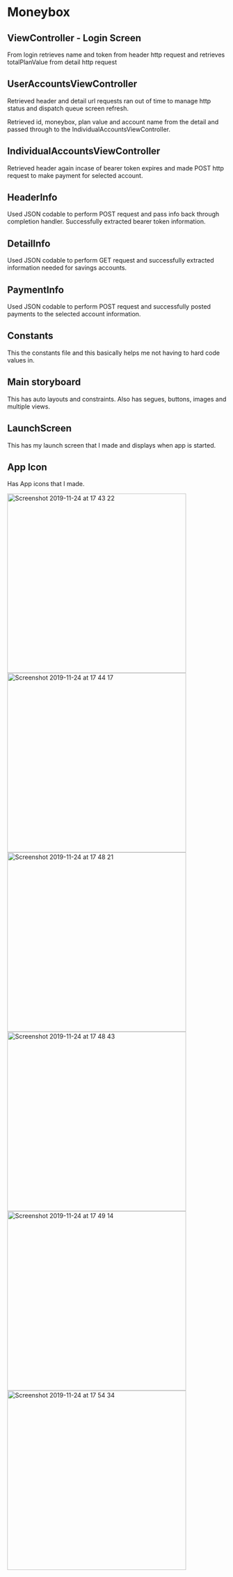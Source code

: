 # Moneybox

## ViewController - Login Screen

From login retrieves name and token from header http request and retrieves totalPlanValue from detail http request

## UserAccountsViewController

Retrieved header and detail url requests ran out of time to manage http status and dispatch queue screen refresh.

Retrieved id, moneybox, plan value and account name from the detail and passed through to the IndividualAccountsViewController.

## IndividualAccountsViewController

Retrieved header again incase of bearer token expires and made POST http request to make payment for selected account.


## HeaderInfo
Used JSON codable to perform POST request and pass info back through completion handler. Successfully extracted bearer token information. 

## DetailInfo
Used JSON codable to perform GET request and successfully extracted information needed for savings accounts.

## PaymentInfo
Used JSON codable to perform POST request and successfully posted payments to the selected account information.

## Constants
This the constants file and this basically helps me not having to hard code values in.

## Main storyboard
This has auto layouts and constraints. Also has segues, buttons, images and multiple views.

## LaunchScreen
This has my launch screen that I made and displays when app is started.

## App Icon
Has App icons that I made.

<img width="411" alt="Screenshot 2019-11-24 at 17 43 22" src="https://user-images.githubusercontent.com/36542195/69499014-f6d9f400-0ee5-11ea-824a-36529f3b95ff.png">
<img width="411" alt="Screenshot 2019-11-24 at 17 44 17" src="https://user-images.githubusercontent.com/36542195/69499015-f93c4e00-0ee5-11ea-9419-08197edaca6e.png">
<img width="411" alt="Screenshot 2019-11-24 at 17 48 21" src="https://user-images.githubusercontent.com/36542195/69499016-fc373e80-0ee5-11ea-8694-8264d5aff946.png">
<img width="411" alt="Screenshot 2019-11-24 at 17 48 43" src="https://user-images.githubusercontent.com/36542195/69499018-ffcac580-0ee5-11ea-99ba-8c29d8aef37c.png">
<img width="411" alt="Screenshot 2019-11-24 at 17 49 14" src="https://user-images.githubusercontent.com/36542195/69499019-02c5b600-0ee6-11ea-9845-357e7f396e9b.png">
<img width="411" alt="Screenshot 2019-11-24 at 17 54 34" src="https://user-images.githubusercontent.com/36542195/69499022-05281000-0ee6-11ea-87b4-63925efa3bed.png">

